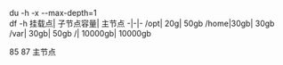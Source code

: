 du -h -x --max-depth=1  
df -h
挂载点| 子节点容量| 主节点
-|-|-
/opt| 20g| 50gb
/home|30gb| 30gb
/var| 30gb| 50gb
/| 10000gb| 10000gb



85 87 主节点

